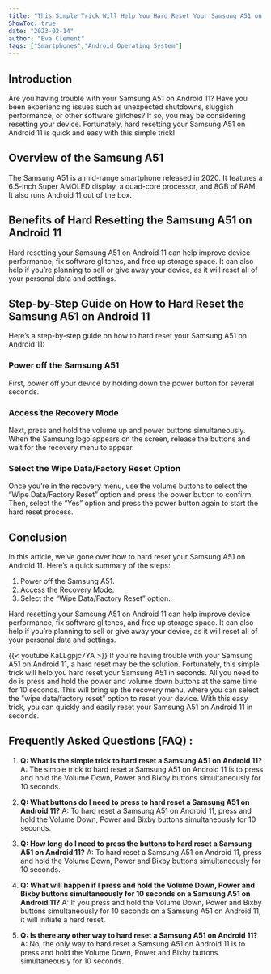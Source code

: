 ```yaml
---
title: "This Simple Trick Will Help You Hard Reset Your Samsung A51 on Android 11 in Seconds!"
ShowToc: true 
date: "2023-02-14"
author: "Eva Clement" 
tags: ["Smartphones","Android Operating System"]
---
```

## Introduction

Are you having trouble with your Samsung A51 on Android 11? Have you been experiencing issues such as unexpected shutdowns, sluggish performance, or other software glitches? If so, you may be considering resetting your device. Fortunately, hard resetting your Samsung A51 on Android 11 is quick and easy with this simple trick!

## Overview of the Samsung A51

The Samsung A51 is a mid-range smartphone released in 2020. It features a 6.5-inch Super AMOLED display, a quad-core processor, and 8GB of RAM. It also runs Android 11 out of the box.

## Benefits of Hard Resetting the Samsung A51 on Android 11

Hard resetting your Samsung A51 on Android 11 can help improve device performance, fix software glitches, and free up storage space. It can also help if you’re planning to sell or give away your device, as it will reset all of your personal data and settings.

## Step-by-Step Guide on How to Hard Reset the Samsung A51 on Android 11

Here’s a step-by-step guide on how to hard reset your Samsung A51 on Android 11:

### Power off the Samsung A51

First, power off your device by holding down the power button for several seconds.

### Access the Recovery Mode

Next, press and hold the volume up and power buttons simultaneously. When the Samsung logo appears on the screen, release the buttons and wait for the recovery menu to appear.

### Select the Wipe Data/Factory Reset Option

Once you’re in the recovery menu, use the volume buttons to select the “Wipe Data/Factory Reset” option and press the power button to confirm. Then, select the “Yes” option and press the power button again to start the hard reset process.

## Conclusion

In this article, we’ve gone over how to hard reset your Samsung A51 on Android 11. Here’s a quick summary of the steps:

1. Power off the Samsung A51.
2. Access the Recovery Mode.
3. Select the “Wipe Data/Factory Reset” option.

Hard resetting your Samsung A51 on Android 11 can help improve device performance, fix software glitches, and free up storage space. It can also help if you’re planning to sell or give away your device, as it will reset all of your personal data and settings.

{{< youtube KaLLgpjc7YA >}} 
If you're having trouble with your Samsung A51 on Android 11, a hard reset may be the solution. Fortunately, this simple trick will help you hard reset your Samsung A51 in seconds. All you need to do is press and hold the power and volume down buttons at the same time for 10 seconds. This will bring up the recovery menu, where you can select the "wipe data/factory reset" option to reset your device. With this easy trick, you can quickly and easily reset your Samsung A51 on Android 11 in seconds.

## Frequently Asked Questions (FAQ) :
1. **Q: What is the simple trick to hard reset a Samsung A51 on Android 11?**
A: The simple trick to hard reset a Samsung A51 on Android 11 is to press and hold the Volume Down, Power and Bixby buttons simultaneously for 10 seconds.

2. **Q: What buttons do I need to press to hard reset a Samsung A51 on Android 11?**
A: To hard reset a Samsung A51 on Android 11, press and hold the Volume Down, Power and Bixby buttons simultaneously for 10 seconds.

3. **Q: How long do I need to press the buttons to hard reset a Samsung A51 on Android 11?**
A: To hard reset a Samsung A51 on Android 11, press and hold the Volume Down, Power and Bixby buttons simultaneously for 10 seconds.

4. **Q: What will happen if I press and hold the Volume Down, Power and Bixby buttons simultaneously for 10 seconds on a Samsung A51 on Android 11?**
A: If you press and hold the Volume Down, Power and Bixby buttons simultaneously for 10 seconds on a Samsung A51 on Android 11, it will initiate a hard reset.

5. **Q: Is there any other way to hard reset a Samsung A51 on Android 11?**
A: No, the only way to hard reset a Samsung A51 on Android 11 is to press and hold the Volume Down, Power and Bixby buttons simultaneously for 10 seconds.


